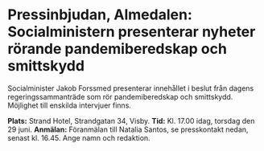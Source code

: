 # Pressinbjudan, Almedalen: Socialministern presenterar nyheter rörande pandemiberedskap och smittskydd

Socialminister Jakob Forssmed presenterar innehållet i beslut från dagens regeringssammanträde som rör pandemiberedskap och smittskydd. Möjlighet till enskilda intervjuer finns.

**Plats:** Strand Hotel, Strandgatan 34, Visby.
**Tid:** Kl. 17\.00 idag, torsdag den 29 juni.
**Anmälan:** Föranmälan till Natalia Santos, se presskontakt nedan, senast kl. 16\.45\. Ange namn och redaktion.
